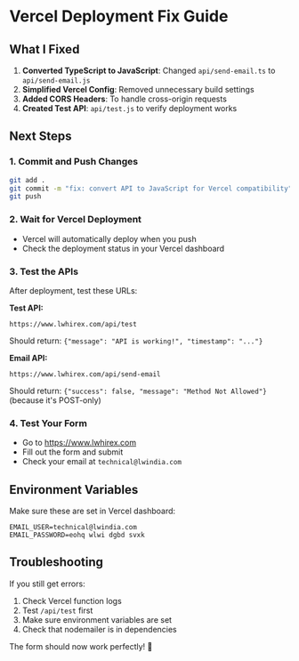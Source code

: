 # Vercel Deployment Fix Guide

## What I Fixed

1. **Converted TypeScript to JavaScript**: Changed `api/send-email.ts` to `api/send-email.js`
2. **Simplified Vercel Config**: Removed unnecessary build settings
3. **Added CORS Headers**: To handle cross-origin requests
4. **Created Test API**: `api/test.js` to verify deployment works

## Next Steps

### 1. Commit and Push Changes
```bash
git add .
git commit -m "fix: convert API to JavaScript for Vercel compatibility"
git push
```

### 2. Wait for Vercel Deployment
- Vercel will automatically deploy when you push
- Check the deployment status in your Vercel dashboard

### 3. Test the APIs
After deployment, test these URLs:

**Test API:**
```
https://www.lwhirex.com/api/test
```
Should return: `{"message": "API is working!", "timestamp": "..."}`

**Email API:**
```
https://www.lwhirex.com/api/send-email
```
Should return: `{"success": false, "message": "Method Not Allowed"}` (because it's POST-only)

### 4. Test Your Form
- Go to https://www.lwhirex.com
- Fill out the form and submit
- Check your email at `technical@lwindia.com`

## Environment Variables
Make sure these are set in Vercel dashboard:
```
EMAIL_USER=technical@lwindia.com
EMAIL_PASSWORD=eohq wlwi dgbd svxk
```

## Troubleshooting
If you still get errors:
1. Check Vercel function logs
2. Test `/api/test` first
3. Make sure environment variables are set
4. Check that nodemailer is in dependencies

The form should now work perfectly! 🚀 